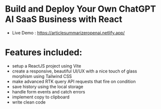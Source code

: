 # Build and Deploy Your Own ChatGPT AI SaaS Business with React

- Live Demo : https://articlesummarizeropenai.netlify.app/

# Features included:
- setup a ReactJS project using Vite
- create a responsive, beautiful UI/UX with a nice touch of glass morphism using Tailwind CSS
- make advanced RTK query API requests that fire on condition
- save history using the local storage
- handle form events and catch errors
- implement copy to clipboard
- write clean code
